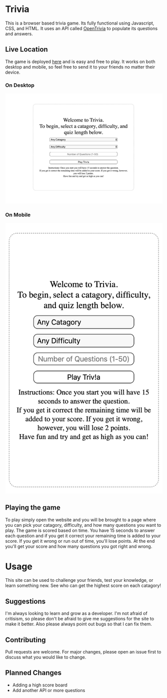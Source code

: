 # Trivia
This is a browser based trivia game. Its fully functional using Javascript, CSS, and HTML. It uses an API called [OpenTrivia](https://opentdb.com/api_config.php) to populate its questions and answers.

## Live Location
The game is deployed [here](https://bmillsmc.github.io/trivia-game/lib/) and is easy and free to play. It works on both desktop and mobile, so feel free to send it to your friends no matter their device.

### On Desktop
![desktop_example_image](lib/images/example.png)

### On Mobile
![mobile_example_image](lib/images/example2.png)

## Playing the game
To play simply open the website and you will be brought to a page where you can pick your catagory, difficulty, and how many questions you want to play. The game is scored based on time. You have 15 seconds to answer each question and if you get it correct your remaining time is added to your score. If you get it wrong or run out of time, you'll lose points. At the end you'll get your score and how many questions you got right and wrong.

# Usage
This site can be used to challenge your friends, test your knowledge, or learn something new. See who can get the highest score on each catagory!

## Suggestions
I'm always looking to learn and grow as a developer. I'm not afraid of critisism, so please don't be afraid to give me suggestions for the site to make it better. Also please always point out bugs so that I can fix them.

## Contributing
Pull requests are welcome. For major changes, please open an issue first to discuss what you would like to change.

## Planned Changes
- Adding a high score board
- Add another API or more questions
